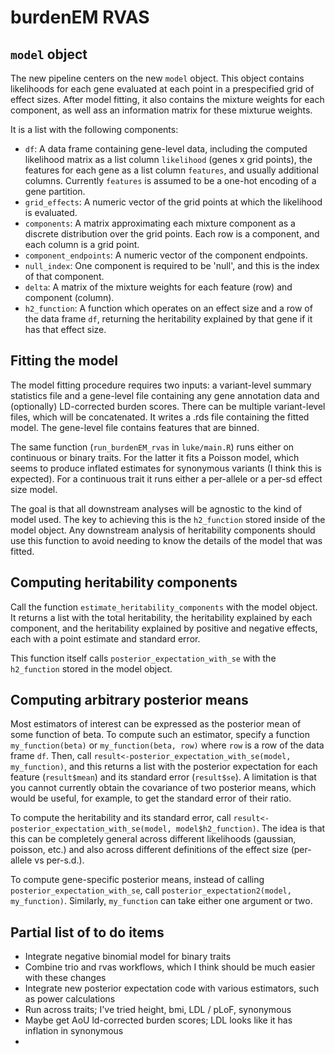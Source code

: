 # burdenEM RVAS

## `model` object
The new pipeline centers on the new `model` object. This object contains likelihoods
for each gene evaluated at each point in a prespecified grid of effect sizes. After
model fitting, it also contains the mixture weights for each component,
as well ass an information matrix for these mixturue weights.

It is a list with the following components:

- `df`: A data frame containing gene-level data, including the computed likelihood matrix as a list column `likelihood` (genes x grid points), the features for each gene as a list column `features`, and usually additional columns. Currently `features` is assumed to be a one-hot encoding of a gene partition.
- `grid_effects`: A numeric vector of the grid points at which the likelihood is evaluated.
- `components`: A matrix approximating each mixture component as a discrete distribution over the grid points. Each row is a component, and each column is a grid point.
- `component_endpoints`: A numeric vector of the component endpoints.
- `null_index`: One component is required to be 'null', and this is the index of that component.
- `delta`: A matrix of the mixture weights for each feature (row) and component (column).
- `h2_function`: A function which operates on an effect size and a row of the data frame `df`, returning the heritability explained by that gene if it has that effect size.

## Fitting the model
The model fitting procedure requires two inputs: a variant-level summary statistics file and a gene-level file containing any gene annotation data and (optionally) LD-corrected burden scores. There can be multiple variant-level files, which will be concatenated. It writes a .rds file containing the fitted model. The gene-level file contains features that are binned.

The same function (`run_burdenEM_rvas` in `luke/main.R`) runs either on continuous or binary traits. For the latter it fits a Poisson model, which seems to produce inflated estimates for synonymous variants (I think this is expected). For a continuous trait it runs either a per-allele or a per-sd effect size model.

The goal is that all downstream analyses will be agnostic to the kind of model used. The key to achieving this is the `h2_function` stored inside of the model object. Any downstream analysis of heritability components should use this function to avoid needing to know the details of the model that was fitted.  

## Computing heritability components
Call the function `estimate_heritability_components` with the model object. It returns a list with the total heritability, the heritability explained by each component, and the heritability explained by positive and negative effects, each with a point estimate and standard error.

This function itself calls `posterior_expectation_with_se` with the `h2_function` stored in the model object.

## Computing arbitrary posterior means
Most estimators of interest can be expressed as the posterior mean of some function of beta. To compute
such an estimator, specify a function `my_function(beta)` or `my_function(beta, row)` where `row` is a row of the data frame `df`. Then, call `result<-posterior_expectation_with_se(model, my_function)`, and this returns a list with the posterior expectation for each feature (`result$mean`) and its standard error (`result$se`). A limitation is that you cannot currently obtain the covariance of two posterior means, which would be useful, for example, to get the standard error of their ratio.

To compute the heritability and its standard error, call `result<-posterior_expectation_with_se(model, model$h2_function)`. The idea is that this can be completely general across different likelihoods (gaussian, poisson, etc.) and also across different definitions of the effect size (per-allele vs per-s.d.).

To compute gene-specific posterior means, instead of calling `posterior_expectation_with_se`, call `posterior_expectation2(model, my_function)`. Similarly, `my_function` can take either one argument or two.

## Partial list of to do items
- Integrate negative binomial model for binary traits
- Combine trio and rvas workflows, which I think should be much easier with these changes
- Integrate new posterior expectation code with various estimators, such as power calculations
- Run across traits; I've tried height, bmi, LDL / pLoF, synonymous
- Maybe get AoU ld-corrected burden scores; LDL looks like it has inflation in synonymous
- 